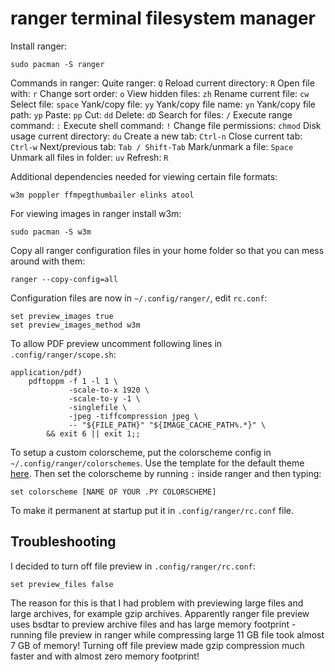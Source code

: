 # ranger terminal filesystem manager

Install ranger:
```
sudo pacman -S ranger
```

Commands in ranger:
Quite ranger: `Q`
Reload current directory: `R`
Open file with: `r`
Change sort order: `o`
View hidden files: `zh`
Rename current file: `cw`
Select file: `space`
Yank/copy file: `yy`
Yank/copy file name: `yn`
Yank/copy file path: `yp`
Paste: `pp`
Cut: `dd`
Delete: `dD`
Search for files: `/`
Execute range command: `:`
Execute shell command: `!`
Change file permissions: `chmod`
Disk usage current directory: `du`
Create a new tab: `Ctrl-n`
Close current tab: `Ctrl-w`
Next/previous tab: `Tab / Shift-Tab`
Mark/unmark a file: `Space`
Unmark all files in folder: `uv`
Refresh: `R`

Additional dependencies needed for viewing certain file formats:
```
w3m poppler ffmpegthumbailer elinks atool
```

For viewing images in ranger install w3m:
```
sudo pacman -S w3m
```

Copy all ranger configuration files in your home folder so that you can mess around with them:
```
ranger --copy-config=all
```

Configuration files are now in `~/.config/ranger/`, edit `rc.conf`:
```
set preview_images true
set preview_images_method w3m
```

To allow PDF preview uncomment following lines in `.config/ranger/scope.sh`:
```
application/pdf)
    pdftoppm -f 1 -l 1 \
             -scale-to-x 1920 \
             -scale-to-y -1 \
             -singlefile \
             -jpeg -tiffcompression jpeg \
             -- "${FILE_PATH}" "${IMAGE_CACHE_PATH%.*}" \
        && exit 6 || exit 1;;
```

To setup a custom colorscheme, put the colorscheme config in `~/.config/ranger/colorschemes`. Use the template for the default theme [here](https://github.com/ranger/ranger/blob/master/ranger/colorschemes/default.py). Then set the colorscheme by running `:` inside ranger and then typing:
```
set colorscheme [NAME OF YOUR .PY COLORSCHEME]
```

To make it permanent at startup put it in `.config/ranger/rc.conf` file.

## Troubleshooting

I decided to turn off file preview in `.config/ranger/rc.conf`:
```
set preview_files false
```

The reason for this is that I had problem with previewing large files and large archives, for example gzip archives. Apparently ranger file preview uses bsdtar to preview archive files and has large memory footprint - running file preview in ranger while compressing large 11 GB file took almost 7 GB of memory! Turning off file preview made gzip compression much faster and with almost zero memory footprint!

